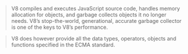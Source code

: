 > V8 compiles and executes JavaScript source code, handles memory allocation for objects, and garbage collects objects it no longer needs. V8’s stop-the-world, generational, accurate garbage collector is one of the keys to V8’s performance.

> V8 does however provide all the data types, operators, objects and functions specified in the ECMA standard.